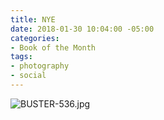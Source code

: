 ```yaml
---
title: NYE
date: 2018-01-30 10:04:00 -05:00
categories:
- Book of the Month
tags:
- photography
- social
---
```


![BUSTER-536.jpg](/uploads/BUSTER-536.jpg)